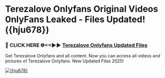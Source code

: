 # Terezalove Onlyfans Original Videos 0nlyFans Leaked - Files Updated! ({hju678})

<h3>🔴 CLICK HERE 🌐==►► <a href="https://tinyurl.com/ms9xzufz" rel="nofollow">Terezalove Onlyfans Updated Files</a></h3>

Get Terezalove Onlyfans and all content. Now you can access all videos and pictures of Terezalove Onlyfans. New Updated Files 2025!

[![{hju678}](https://i.imgur.com/PQ7UWWw.gif)](https://tinyurl.com/ms9xzufz)